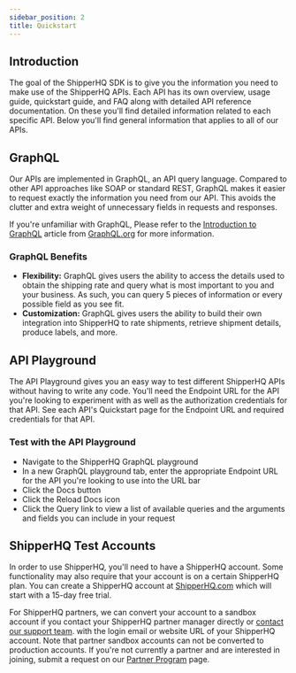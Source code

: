 ```yaml
---
sidebar_position: 2
title: Quickstart
---
```


## Introduction
The goal of the ShipperHQ SDK is to give you the information you need to make use of the ShipperHQ APIs. Each API has its own overview, usage guide, quickstart guide, and FAQ along with detailed API reference documentation. On these you'll find detailed information related to each specific API. Below you'll find general information that applies to all of our APIs.

## GraphQL
Our APIs are implemented in GraphQL, an API query language. Compared to other API approaches like SOAP or standard REST, GraphQL makes it easier to request exactly the information you need from our API. This avoids the clutter and extra weight of unnecessary fields in requests and responses.

If you're unfamiliar with GraphQL, Please refer to the [Introduction to GraphQL](https://graphql.org/learn/) article from [GraphQL.org](https://graphql.org) for more information.

### GraphQL Benefits
- **Flexibility:** GraphQL gives users the ability to access the details used to obtain the shipping rate and query what is most important to you and your business. As such, you can query 5 pieces of information or every possible field as you see fit.
- **Customization:** GraphQL gives users the ability to build their own integration into ShipperHQ to rate shipments, retrieve shipment details, produce labels, and more.

## API Playground
The API Playground gives you an easy way to test different ShipperHQ APIs without having to write any code. You'll need the Endpoint URL for the API you're looking to experiment with as well as the authorization credentials for that API. See each API's Quickstart page for the Endpoint URL and required credentials for that API.

### Test with the API Playground
- Navigate to the ShipperHQ GraphQL playground
- In a new GraphQL playground tab, enter the appropriate Endpoint URL for the API you're looking to use into the URL bar
- Click the Docs button
- Click the Reload Docs icon
- Click the Query link to view a list of available queries and the arguments and fields you can include in your request

## ShipperHQ Test Accounts

In order to use ShipperHQ, you'll need to have a ShipperHQ account. Some functionality may also require that your account is on a certain ShipperHQ plan. You can create a ShipperHQ account at [ShipperHQ.com](https://shipperhq.com) which will start with a 15-day free trial.

For ShipperHQ partners, we can convert your account to a sandbox account if you contact your ShipperHQ partner manager directly or [contact our support team](https://dev.shipperhq.com/contact). with the login email or website URL of your ShipperHQ account. Note that partner sandbox accounts can not be converted to production accounts. If you're not currently a partner and are interested in joining, submit a request on our [Partner Program](https://shipperhq.com/partnerprogram) page.
